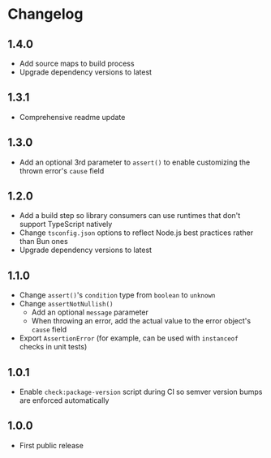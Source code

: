 # Changelog

## 1.4.0

- Add source maps to build process
- Upgrade dependency versions to latest

## 1.3.1

- Comprehensive readme update

## 1.3.0

- Add an optional 3rd parameter to `assert()` to enable customizing the thrown error's `cause` field

## 1.2.0

- Add a build step so library consumers can use runtimes that don't support TypeScript natively
- Change `tsconfig.json` options to reflect Node.js best practices rather than Bun ones
- Upgrade dependency versions to latest

## 1.1.0

- Change `assert()`'s `condition` type from `boolean` to `unknown`
- Change `assertNotNullish()`
  - Add an optional `message` parameter
  - When throwing an error, add the actual value to the error object's `cause` field
- Export `AssertionError` (for example, can be used with `instanceof` checks in unit tests)

## 1.0.1

- Enable `check:package-version` script during CI so semver version bumps are enforced automatically

## 1.0.0

- First public release
